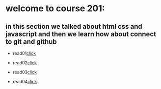 # welcome to course 201:
## in this section we talked about html css and javascript and then we learn how about connect to git and github



* read01[click](read01.md)

* read02[click](read02.md)

* read03[click](read03.md)

* read04[click](read04.md)


